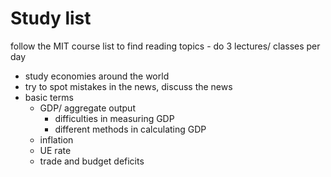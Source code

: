 # Study list
follow the MIT course list to find reading topics - do 3 lectures/ classes per day
- study economies around the world
- try to spot mistakes in the news, discuss the news
- basic terms
    + GDP/ aggregate output
        * difficulties in measuring GDP
        * different methods in calculating GDP
    + inflation
    + UE rate
    + trade and budget deficits
    